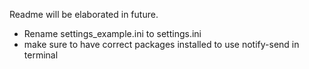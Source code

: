 Readme will be elaborated in future.

- Rename settings_example.ini to settings.ini
- make sure to have correct packages installed to use notify-send in terminal
